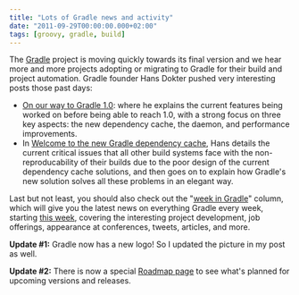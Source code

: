 ```yaml
---
title: "Lots of Gradle news and activity"
date: "2011-09-29T00:00:00.000+02:00"
tags: [groovy, gradle, build]
---
```


The [Gradle](http://gradle.org) project is moving quickly towards its final version and we hear more and more projects adopting or migrating to Gradle for their build and project automation.
Gradle founder Hans Dokter pushed very interesting posts those past days:

*   [On our way to Gradle 1.0](http://forums.gradle.org/gradle/topics/on_our_way_to_gradle_1_0): where he explains the current features being worked on before being able to reach 1.0, with a strong focus on three key aspects: the new dependency cache, the daemon, and performance improvements.
*   In [Welcome to the new Gradle dependency cache](http://forums.gradle.org/gradle/topics/welcome_to_our_new_dependency_cache), Hans details the current critical issues that all other build systems face with the non-reproducability of their builds due to the poor design of the current dependency cache solutions, and then goes on to explain how Gradle's new solution solves all these problems in an elegant way.

Last but not least, you should also check out the "[week in Gradle](http://forums.gradle.org/gradle/tags/this_week_in_gradle)" column, which will give you the latest news on everything Gradle every week, starting [this week](http://forums.gradle.org/gradle/topics/this_week_in_gradle_2011_39), covering the interesting project development, job offerings, appearance at conferences, tweets, articles, and more.

**Update #1:** Gradle now has a new logo! So I updated the picture in my post as well.

**Update #2:** There is now a special [Roadmap page](http://gradle.org/roadmap) to see what's planned for upcoming versions and releases.